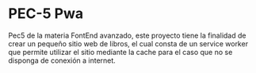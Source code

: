 # PEC-5 Pwa 

Pec5 de la materia FontEnd avanzado, este proyecto tiene la finalidad de crear un pequeño sitio web de libros, el cual consta de un service worker que permite utilizar el sitio mediante la cache para el caso que no se disponga de conexión a internet.    